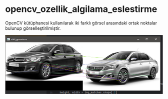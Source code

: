 # opencv_ozellik_algilama_eslestirme
OpenCV kütüphanesi kullanılarak iki farklı görsel arasındaki ortak noktalar bulunup görselleştirilmiştir.

<img src="https://github.com/mustafaatakli/opencv_ozellik_algilama_eslestirme/blob/main/Ekran%20Al%C4%B1nt%C4%B1s%C4%B1.PNG" width="auto">
